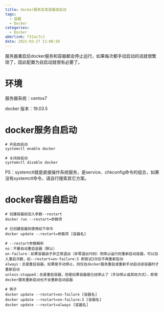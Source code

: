 ```yaml
---
title: docker服务及其容器自启动
tags:
  - 容器
  - Docker
categories:
  - Docker
abbrlink: f31ac7c3
date: 2021-03-27 21:08:56
---
```



服务器重启后docker服务和容器都会停止运行，如果每次都手动启动的话就很繁琐了，因此配置为自启动就很有必要了。

<!-- more -->

# 环境

服务器系统：centos7

docker 版本：19.03.5



# docker服务自启动

``` shell
# 开启自启动
systemctl enable docker

# 关闭自启动
systemctl disable docker
```

PS：systemctl就是直接操作系统服务，是service、chkconfig命令的组合，如果没有systemctl命令，请自行搜索其它方案。



# docker容器自启动

``` shell
# 创建容器前加入参数--restart
docker run --restart=参数项

# 已创建容器则使用如下命令
docker update --restart=参数项 [容器名]

# --restart参数解析
no：不要自动重启容器（默认）
on-failure：如果容器由于非正常退出（非零退出代码）而停止运行则重新启动容器，可以加入重启次数，如--restart=on-failure:3 即尝试3次后不再重新启动
always：总是重启容器，如果是手动停止，则仅在docker服务重启或重新手动启动该容器时才重新启动
unless-stopped：总是重启容器，但是如果容器是已经停止了（手动停止或其他方式），即使docker服务重新启动也不会重新启动容器

# 例子
docker update --restart=on-failure [容器名]
docker update --restart=on-failure:3 [容器名]
docker update --restart=always [容器名]
```

